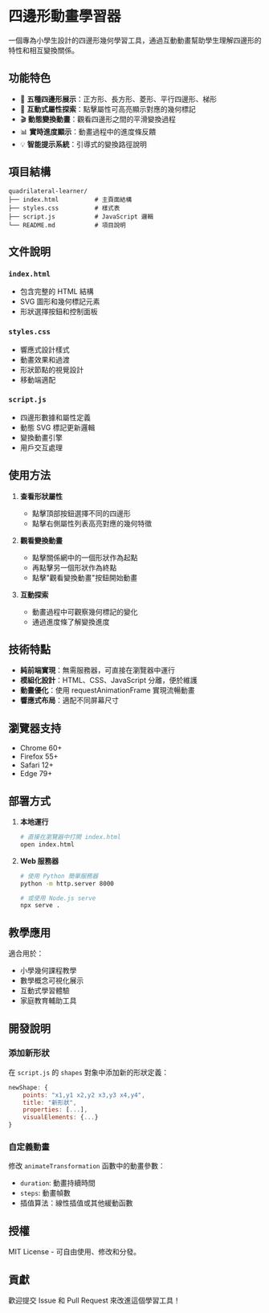 # 四邊形動畫學習器

一個專為小學生設計的四邊形幾何學習工具，通過互動動畫幫助學生理解四邊形的特性和相互變換關係。

## 功能特色

- 🔷 **五種四邊形展示**：正方形、長方形、菱形、平行四邊形、梯形
- 🎯 **互動式屬性探索**：點擊屬性可高亮顯示對應的幾何標記
- 🎬 **動態變換動畫**：觀看四邊形之間的平滑變換過程
- 📊 **實時進度顯示**：動畫過程中的進度條反饋
- 💡 **智能提示系統**：引導式的變換路徑說明

## 項目結構

```
quadrilateral-learner/
├── index.html          # 主頁面結構
├── styles.css          # 樣式表
├── script.js           # JavaScript 邏輯
└── README.md           # 項目說明
```

## 文件說明

### `index.html`
- 包含完整的 HTML 結構
- SVG 圖形和幾何標記元素
- 形狀選擇按鈕和控制面板

### `styles.css` 
- 響應式設計樣式
- 動畫效果和過渡
- 形狀節點的視覺設計
- 移動端適配

### `script.js`
- 四邊形數據和屬性定義
- 動態 SVG 標記更新邏輯
- 變換動畫引擎
- 用戶交互處理

## 使用方法

1. **查看形狀屬性**
   - 點擊頂部按鈕選擇不同的四邊形
   - 點擊右側屬性列表高亮對應的幾何特徵

2. **觀看變換動畫**
   - 點擊關係網中的一個形狀作為起點
   - 再點擊另一個形狀作為終點
   - 點擊"觀看變換動畫"按鈕開始動畫

3. **互動探索**
   - 動畫過程中可觀察幾何標記的變化
   - 通過進度條了解變換進度

## 技術特點

- **純前端實現**：無需服務器，可直接在瀏覽器中運行
- **模組化設計**：HTML、CSS、JavaScript 分離，便於維護
- **動畫優化**：使用 requestAnimationFrame 實現流暢動畫
- **響應式布局**：適配不同屏幕尺寸

## 瀏覽器支持

- Chrome 60+
- Firefox 55+
- Safari 12+
- Edge 79+

## 部署方式

1. **本地運行**
   ```bash
   # 直接在瀏覽器中打開 index.html
   open index.html
   ```

2. **Web 服務器**
   ```bash
   # 使用 Python 簡單服務器
   python -m http.server 8000
   
   # 或使用 Node.js serve
   npx serve .
   ```

## 教學應用

適合用於：
- 小學幾何課程教學
- 數學概念可視化展示
- 互動式學習體驗
- 家庭教育輔助工具

## 開發說明

### 添加新形狀
在 `script.js` 的 `shapes` 對象中添加新的形狀定義：

```javascript
newShape: {
    points: "x1,y1 x2,y2 x3,y3 x4,y4",
    title: "新形狀",
    properties: [...],
    visualElements: {...}
}
```

### 自定義動畫
修改 `animateTransformation` 函數中的動畫參數：
- `duration`: 動畫持續時間
- `steps`: 動畫幀數
- 插值算法：線性插值或其他緩動函數

## 授權

MIT License - 可自由使用、修改和分發。

## 貢獻

歡迎提交 Issue 和 Pull Request 來改進這個學習工具！